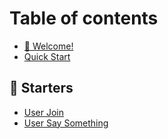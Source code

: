 # Table of contents

* [👋 Welcome!](README.md)
* [Quick Start](quick-start.md)

## 🚀 Starters
* [User Join](starters/memberJoin.md)
* [User Say Something](starters/userText.md)